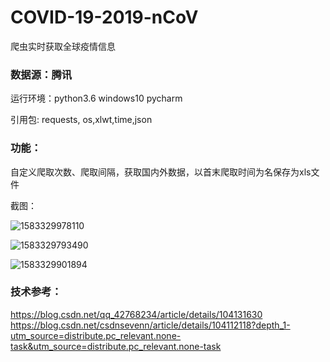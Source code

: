 # COVID-19-2019-nCoV
爬虫实时获取全球疫情信息

### 数据源：腾讯

运行环境：python3.6   windows10   pycharm

引用包:       requests, os,xlwt,time,json  

### 功能：

​	自定义爬取次数、爬取间隔，获取国内外数据，以首末爬取时间为名保存为xls文件

截图：

![1583329978110](C:\Users\Administrator\AppData\Roaming\Typora\typora-user-images\1583329978110.png)

![1583329793490](C:\Users\Administrator\AppData\Roaming\Typora\typora-user-images\1583329793490.png)



![1583329901894](C:\Users\Administrator\AppData\Roaming\Typora\typora-user-images\1583329901894.png)





### 技术参考：

https://blog.csdn.net/qq_42768234/article/details/104131630
https://blog.csdn.net/csdnsevenn/article/details/104112118?depth_1-utm_source=distribute.pc_relevant.none-task&utm_source=distribute.pc_relevant.none-task